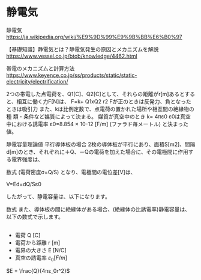 # 静電気
静電気
https://ja.wikipedia.org/wiki/%E9%9D%99%E9%9B%BB%E6%B0%97

【基礎知識】静電気とは？静電気発生の原因とメカニズムを解説
https://www.vessel.co.jp/btob/knowledge/4462.html

帯電のメカニズムと計算方法
https://www.keyence.co.jp/ss/products/static/static-electricity/electrification/


2つの帯電した点電荷を、Q1[C]、Q2[C]として、それらの距離がr[m]あるとすると、相互に働く力F[N]は、 F=k+ Q1xQ2 r2
Fが正のときは反発力、負となったときは吸引力
また、kは比例定数で、点電荷の置かれた場所や相互間の絶縁物の種 類・条件など媒質によって決まる。 
媒質が真空中のとき 
k= 4πε0
ε0は真空中における誘電率
ε0=8.854 × 10-12 [F/m] (ファラド毎メートル) と決まった値。 



静電容量理論値
平行導体板の場合
2枚の導体板が平行にあり、面積S[m2]、間隔d[m]のとき、それぞれに＋Q、－Qの電荷を加えた場合に、その電極間に作用する電界強度は、

数式
(電荷密度σ=Q/S)
となり、電極間の電位差[V]は、

V=Ed=dQ/Sε0

したがって、静電容量は、以下になります。

数式
また、導体板の間に絶縁体がある場合、(絶縁体の比誘電率)静電容量は、以下の数式で示します。


##
- 電荷 Q [C] 
- 電荷から距離 r [m] 
- 電界の大きさ E [N/C] 
- 真空の誘電率 $ε_0 [F/m]$

$E = \frac{Q}{4πε_0r^2}$




